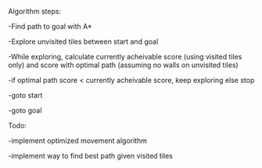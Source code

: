 Algorithm steps:

-Find path to goal with A*

-Explore unvisited tiles between start and goal

-While exploring, calculate currently acheivable score (using visited tiles only) and score with optimal path (assuming no walls on unvisited tiles)

-if optimal path score < currently acheivable score, keep exploring else stop

-goto start

-goto goal

Todo:

-implement optimized movement algorithm

-implement way to find best path given visited tiles
